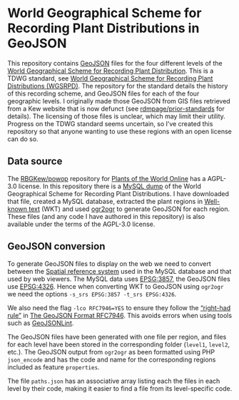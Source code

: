 # World Geographical Scheme for Recording Plant Distributions in GeoJSON

This repository contains [GeoJSON](https://en.wikipedia.org/wiki/GeoJSON) files for the four different levels of the [World Geographical Scheme for Recording Plant Distribution](https://en.wikipedia.org/wiki/World_Geographical_Scheme_for_Recording_Plant_Distributions). This is a TDWG standard, see [World Geographical Scheme for Recording Plant Distributions (WGSRPD)](https://github.com/tdwg/wgsrpd). The repository for the standard details the history of this recording scheme, and GeoJSON files for each of the four geographic levels. I originally made those GeoJSON from GIS files retrieved from a Kew website that is now defunct (see [rdmpage/prior-standards](https://github.com/rdmpage/prior-standards/tree/master/world-geographical-scheme-for-recording-plant-distributions) for details). The licensing of those files is unclear, which may limit their utility. Progress on the TDWG standard seems uncertain, so I’ve created this repository so that anyone wanting to use these regions with an open license can do so.

## Data source

The [RBGKew/powop](https://github.com/RBGKew/powop) repository for [Plants of the World Online](https://powo.science.kew.org) has a AGPL-3.0 license. In this repository there is a [MySQL dump](https://github.com/RBGKew/powop/blob/production/powo-geodb/data/data.sql) of the World Geographical Scheme for Recording Plant Distributions. I have downloaded that file, created a MySQL database, extracted the plant regions in [Well-known text](https://en.wikipedia.org/wiki/Well-known_text_representation_of_geometry) (WKT) and used [ogr2ogr](https://gdal.org/programs/ogr2ogr.html) to generate GeoJSON for each region. These files (and any code I have authored in this repository) is also available under the terms of the AGPL-3.0 license.

## GeoJSON conversion

To generate GeoJSON files to display on the web we need to convert between the [Spatial reference system](https://en.wikipedia.org/wiki/Spatial_reference_system) used in the MySQL database and that used by web viewers. The MySQL data uses  [EPSG:3857](https://epsg.io/3857), the GeoJSON files use [EPSG:4326](https://epsg.io/4326). Hence when converting WKT to GeoJSON using `ogr2ogr` we need the options `-s_srs EPSG:3857 -t_srs EPSG:4326`.

We also need the flag `-lco RFC7946=YES` to ensure they follow the [“right-had rule”](https://gis.stackexchange.com/questions/259944/polygons-and-multipolygons-should-follow-the-right-hand-rule) in [The GeoJSON Format RFC7946](http://doi.org/10.17487/RFC7946). This avoids errors when using tools such as [GeoJSONLint](https://geojsonlint.com).

The GeoJSON files have been generated with one file per region, and files for each level have been stored in the corresponding folder (`level1`, `level2`, etc.). The GeoJSON output from `ogr2ogr` as been formatted using PHP `json_encode` and has the code and name for the corresponding regions included as feature `properties`.

The file `paths.json` has an associative array listing each the files in each level by their code, making it easier to find a file from its level-specific code.


